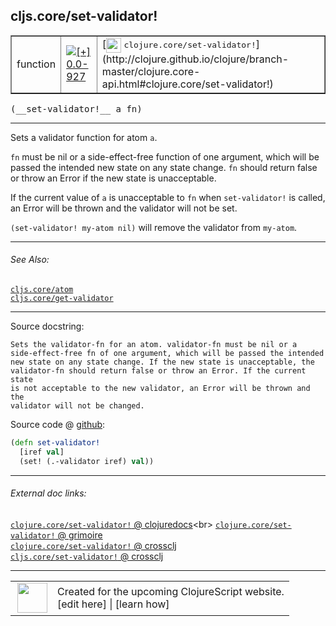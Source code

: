 ## cljs.core/set-validator!



 <table border="1">
<tr>
<td>function</td>
<td><a href="https://github.com/cljsinfo/cljs-api-docs/tree/0.0-927"><img valign="middle" alt="[+] 0.0-927" title="Added in 0.0-927" src="https://img.shields.io/badge/+-0.0--927-lightgrey.svg"></a> </td>
<td>
[<img height="24px" valign="middle" src="http://i.imgur.com/1GjPKvB.png"> <samp>clojure.core/set-validator!</samp>](http://clojure.github.io/clojure/branch-master/clojure.core-api.html#clojure.core/set-validator!)
</td>
</tr>
</table>


 <samp>
(__set-validator!__ a fn)<br>
</samp>

---

Sets a validator function for atom `a`.

`fn` must be nil or a side-effect-free function of one argument, which will be
passed the intended new state on any state change. `fn` should return false or
throw an Error if the new state is unacceptable.

If the current value of `a` is unacceptable to `fn` when `set-validator!` is
called, an Error will be thrown and the validator will not be set.

`(set-validator! my-atom nil)` will remove the validator from `my-atom`.

---


###### See Also:

[`cljs.core/atom`](cljs.core_atom.md)<br>
[`cljs.core/get-validator`](cljs.core_get-validator.md)<br>

---


Source docstring:

```
Sets the validator-fn for an atom. validator-fn must be nil or a
side-effect-free fn of one argument, which will be passed the intended
new state on any state change. If the new state is unacceptable, the
validator-fn should return false or throw an Error. If the current state
is not acceptable to the new validator, an Error will be thrown and the
validator will not be changed.
```


Source code @ [github](https://github.com/clojure/clojurescript/blob/r2657/src/cljs/cljs/core.cljs#L3500-L3508):

```clj
(defn set-validator!
  [iref val]
  (set! (.-validator iref) val))
```

<!--
Repo - tag - source tree - lines:

 <pre>
clojurescript @ r2657
└── src
    └── cljs
        └── cljs
            └── <ins>[core.cljs:3500-3508](https://github.com/clojure/clojurescript/blob/r2657/src/cljs/cljs/core.cljs#L3500-L3508)</ins>
</pre>

-->

---



###### External doc links:

[`clojure.core/set-validator!` @ clojuredocs](http://clojuredocs.org/clojure.core/set-validator!)<br>
[`clojure.core/set-validator!` @ grimoire](http://conj.io/store/v1/org.clojure/clojure/1.7.0-beta3/clj/clojure.core/set-validator%21/)<br>
[`clojure.core/set-validator!` @ crossclj](http://crossclj.info/fun/clojure.core/set-validator%21.html)<br>
[`cljs.core/set-validator!` @ crossclj](http://crossclj.info/fun/cljs.core.cljs/set-validator%21.html)<br>

---

 <table>
<tr><td>
<img valign="middle" align="right" width="48px" src="http://i.imgur.com/Hi20huC.png">
</td><td>
Created for the upcoming ClojureScript website.<br>
[edit here] | [learn how]
</td></tr></table>

[edit here]:https://github.com/cljsinfo/cljs-api-docs/blob/master/cljsdoc/cljs.core_set-validatorBANG.cljsdoc
[learn how]:https://github.com/cljsinfo/cljs-api-docs/wiki/cljsdoc-files

<!--

This information was too distracting to show to readers, but I'll leave it
commented here since it is helpful to:

- pretty-print the data used to generate this document
- and show how to retrieve that data



The API data for this symbol:

```clj
{:description "Sets a validator function for atom `a`.\n\n`fn` must be nil or a side-effect-free function of one argument, which will be\npassed the intended new state on any state change. `fn` should return false or\nthrow an Error if the new state is unacceptable.\n\nIf the current value of `a` is unacceptable to `fn` when `set-validator!` is\ncalled, an Error will be thrown and the validator will not be set.\n\n`(set-validator! my-atom nil)` will remove the validator from `my-atom`.",
 :ns "cljs.core",
 :name "set-validator!",
 :signature ["[a fn]"],
 :history [["+" "0.0-927"]],
 :type "function",
 :related ["cljs.core/atom" "cljs.core/get-validator"],
 :full-name-encode "cljs.core_set-validatorBANG",
 :source {:code "(defn set-validator!\n  [iref val]\n  (set! (.-validator iref) val))",
          :title "Source code",
          :repo "clojurescript",
          :tag "r2657",
          :filename "src/cljs/cljs/core.cljs",
          :lines [3500 3508]},
 :full-name "cljs.core/set-validator!",
 :clj-symbol "clojure.core/set-validator!",
 :docstring "Sets the validator-fn for an atom. validator-fn must be nil or a\nside-effect-free fn of one argument, which will be passed the intended\nnew state on any state change. If the new state is unacceptable, the\nvalidator-fn should return false or throw an Error. If the current state\nis not acceptable to the new validator, an Error will be thrown and the\nvalidator will not be changed."}

```

Retrieve the API data for this symbol:

```clj
;; from Clojure REPL
(require '[clojure.edn :as edn])
(-> (slurp "https://raw.githubusercontent.com/cljsinfo/cljs-api-docs/catalog/cljs-api.edn")
    (edn/read-string)
    (get-in [:symbols "cljs.core/set-validator!"]))
```

-->
